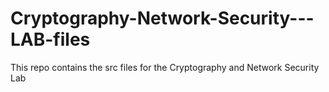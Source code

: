# Cryptography-Network-Security---LAB-files
This repo contains the src files for the Cryptography and Network Security Lab
